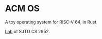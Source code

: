 # ACM OS

A toy operating system for RISC-V 64, in Rust.

[Lab](https://acore-guide.sjtu.app/) of SJTU CS 2952.